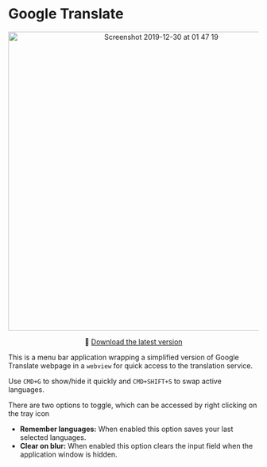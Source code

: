 # Google Translate

<p align="center">
  <img width="600" alt="Screenshot 2019-12-30 at 01 47 19" src="https://user-images.githubusercontent.com/22943912/71563873-f36af700-2aa7-11ea-9647-448dd8144cb5.png">
  <p align="center">💾 <a href="https://github.com/dbilgili/GoogleTranslate/raw/files/Translator-1.0.0.dmg.zip">Download the latest version</a><p>
</p>

This is a menu bar application wrapping a simplified version of Google Translate webpage in a `webview` for quick access to the translation service.

Use `CMD+G` to show/hide it quickly and `CMD+SHIFT+S` to swap active languages.

There are two options to toggle, which can be accessed by right clicking on the tray icon

- __Remember languages:__ When enabled this option saves your last selected languages.
- __Clear on blur:__ When enabled this option clears the input field when the application window is hidden.
